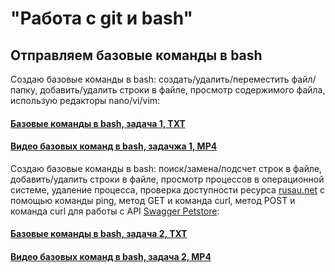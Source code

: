 # "Работа с git и bash"
## Отправляем базовые команды в bash
Создаю базовые команды в bash: создать/удалить/переместить файл/папку, добавить/удалить строки в файле, просмотр содержимого файла, использую редакторы nano/vi/vim:
#### [Базовые команды в bash, задача 1, TXT](https://github.com/StanTokarev/git_bash/blob/main/bash1.txt)
#### [Видео базовых команд в bash, задачжа 1, MP4](https://github.com/StanTokarev/git_bash/blob/main/%D0%9E%D1%82%D0%BF%D1%80%D0%B0%D0%B2%D0%BB%D1%8F%D0%B5%D0%BC%20%D0%B1%D0%B0%D0%B7%D0%BE%D0%B2%D1%8B%D0%B5%20%D0%BA%D0%BE%D0%BC%D0%B0%D0%BD%D0%B4%D1%8B%20%D0%B2%20bash%20%D0%B7%D0%B0%D0%B4%D0%B0%D1%87%D0%B01.mp4)
Создаю базовые команды в bash: поиск/замена/подсчет строк в файле, добавить/удалить строки в файле, просмотр процессов в операционной системе, удаление процесса, проверка доступности ресурса <a href="https://rusau.net/">rusau.net</a> с помощью команды ping, метод GET и команда curl, метод POST и команда curl для работы с API <a href="https://petstore.swagger.io/">Swagger Petstore</a>:
#### [Базовые команды в bash, задача 2, TXT](https://github.com/StanTokarev/git_bash/blob/main/bash2.txt)
#### [Видео базовых команд в bash, задача 2, MP4](https://github.com/StanTokarev/git_bash/blob/main/%D0%9E%D1%82%D0%BF%D1%80%D0%B0%D0%B2%D0%BB%D1%8F%D0%B5%D0%BC%20%D0%B1%D0%B0%D0%B7%D0%BE%D0%B2%D1%8B%D0%B5%20%D0%BA%D0%BE%D0%BC%D0%B0%D0%BD%D0%B4%D1%8B%20%D0%B2%20bash%20%D0%B7%D0%B0%D0%B4%D0%B0%D1%87%D0%B02.mp4)
